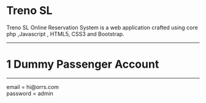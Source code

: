 # Treno SL
Treno SL Online Reservation  System is a web application crafted using core php ,Javascript , HTML5, CSS3 and Bootstrap.<br>

<hr>

# 1 Dummy Passenger Account
<hr>
email = hi@orrs.com<br>
password = admin
